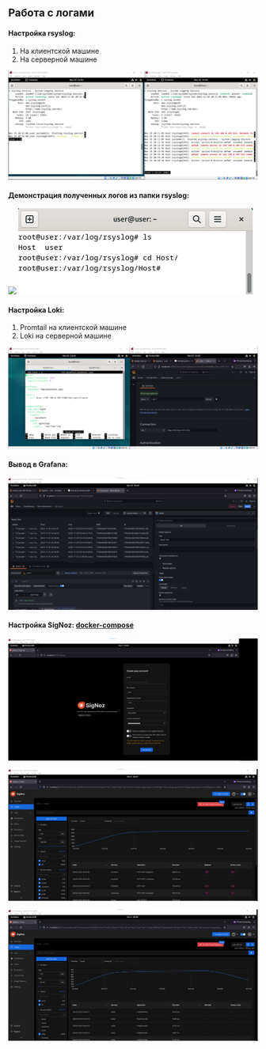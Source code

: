 ## Работа с логами 
#### Настройка rsyslog:
1. На клиентской машине
2. На серверной машине

![](https://github.com/Guestfll/TOIB/blob/main/attachments/Pasted%20image%2020231125210356.png)

#### Демонстрация полученных логов из папки rsyslog:

![](https://github.com/Guestfll/TOIB/blob/main/attachments/Untitled.png)
![](https://github.com/Guestfll/TOIB/blob/main/attachments/Pasted%20image%2020231125210701.png)

#### Настройка Loki:
1. Promtail на клиентской машине
2. Loki на серверной машине

![](https://github.com/Guestfll/TOIB/blob/main/attachments/Pasted%20image%2020231125234105.png)

#### Вывод в Grafana:

![](https://github.com/Guestfll/TOIB/blob/main/attachments/Pasted%20image%2020231125234334.png)


#### Настройка SigNoz: [docker-compose](https://signoz.io/docs/install/docker/#install-signoz-using-docker-compose)

![](https://github.com/Guestfll/TOIB/blob/main/attachments/Pasted%20image%2020231203184553.png)

![](https://github.com/Guestfll/TOIB/blob/main/attachments/Pasted%20image%2020231203184806.png)

![](https://github.com/Guestfll/TOIB/blob/main/attachments/Pasted%20image%2020231203184842.png)

